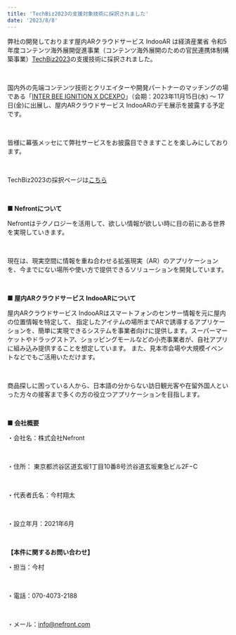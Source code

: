 ```yaml
---
title: 'TechBiz2023の支援対象技術に採択されました'
date: '2023/8/8'
---
```


弊社の開発しております屋内ARクラウドサービス IndooAR は経済産業省 令和5年度コンテンツ海外展開促進事業（コンテンツ海外展開のための官民連携体制構築事業）[TechBiz2023](https://dcaj-techbiz.com)の支援技術に採択されました。

<br />

国内外の先端コンテンツ技術とクリエイターや開発パートナーのマッチングの場である「[INTER BEE IGNITION X DCEXPO](https://www.dcexpo.jp)」（会期：2023年11月15日(水) ～ 17日(金)に出展し、屋内ARクラウドサービス IndooARのデモ展示を披露する予定です。

<br />

皆様に幕張メッセにて弊社サービスをお披露目できますことを楽しみにしております。

<br />

TechBiz2023の採択ページは[こちら](https://dcaj-techbiz.com/news/selected-technologies-for-techbiz2023/)

<br />

<strong>■ Nefrontについて</strong>

Nefrontはテクノロジーを活用して、欲しい情報が欲しい時に目の前にある世界を実現していきます。

<br />

現在は、現実空間に情報を重ね合わせる拡張現実（AR）のアプリケーションを、今までにない場所や使い方で提供できるソリューションを開発しています。

<br />

<strong>■ 屋内ARクラウドサービス IndooARについて</strong>

屋内ARクラウドサービス IndooARはスマートフォンのセンサー情報を元に屋内の位置情報を特定して、 指定したアイテムの場所までARで誘導するアプリケーションを、簡単に実現できるシステムを事業者向けに提供します。スーパーマーケットやドラッグストア、ショッピングモールなどの小売事業者が、自社アプリに組み込み提供することを想定しています。 また、見本市会場や大規模イベントなどでもご活用いただけます。

<br />

商品探しに困っている人から、日本語の分からない訪日観光客や在留外国人といった方々の接客まで多くの方の役立つアプリケーションを目指します。

<br />

<strong>■ 会社概要</strong>

・会社名：株式会社Nefront

<br />

・住所： 東京都渋谷区道玄坂1丁目10番8号渋谷道玄坂東急ビル2F−C

<br />

・代表者氏名：今村翔太

<br />

・設立年月：2021年6月

<br />

<strong>【本件に関するお問い合わせ】</strong>

・担当：今村

<br />

・電話：070-4073-2188

<br />

・メール：info@nefront.com
